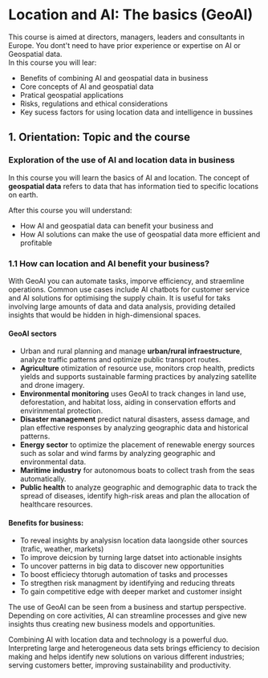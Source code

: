 # Location and AI: The basics (GeoAI)
This course is aimed at directors, managers, leaders and consultants in Europe. You dont't need to have prior experience or expertise on AI or Geospatial data.\
In this course you will lear:
- Benefits of combining AI and geospatial data in business
- Core concepts of AI and geospatial data
- Pratical geospatial applications
- Risks, regulations and ethical considerations
- Key sucess factors for using location data and intelligence in bussines

## 1. Orientation: Topic and the course
### Exploration of the use of AI and location data in business
In this course you will learn the basics of AI and location. The concept of **geospatial data** refers to data that has information tied to specific locations on earth.

After this course you will understand:
- How AI and geospatial data can benefit your business and
- How AI solutions can make the use of geospatial data more efficient and profitable

### 1.1 How can location and AI benefit your business?
With GeoAI you can automate tasks, imporve efficiency, and straemline operations. Common use cases include AI chatbots for customer service and AI solutions for optimising the supply chain. It is useful for taks involving large amounts of data and data analysis, providing detailed insights that would be hidden in high-dimensional spaces. 

#### GeoAI sectors
- Urban and rural planning and manage **urban/rural infraestructure**, analyze traffic patterns and optimize public transport routes.
- **Agriculture** otimization of resource use, monitors crop health, predicts yields and supports sustainable farming practices by analyzing satellite and drone imagery.
- **Environmental monitoring** uses GeoAI to track changes in land use, deforestation, and habitat loss, aiding in conservation efforts and envirinmental protection.
- **Disaster management** predict natural disasters, assess damage, and plan effective responses by analyzing geographic data and historical patterns.
- **Energy sector** to optimize the placement of renewable energy sources such as solar and wind farms by analyzing geographic and environmental data.
- **Maritime industry** for autonomous boats to collect trash from the seas automatically.
- **Public health** to analyze geographic and demographic data to track the spread of diseases, identify high-risk areas and plan the allocation of healthcare resources.

#### Benefits for business:
- To reveal insights by analysisn location data laongside other sources (trafic, weather, markets)
- To improve deicsion by turning large datset into actionable insights
- To uncover patterns in big data to discover new opportunities
- To boost efficiecy thtorugh automation of tasks and processes
- To stregthen risk managment by identifying and reducing threats
- To gain competitive edge with deeper market and customer insight

The use of GeoAI can be seen from a business and startup perspective. Depending on core activities, AI can streamline processes and give new insights thus creating new business models and opportunities.

Combining AI with location data and technology is a powerful duo. Interpreting large and heterogeneous data sets brings efficiency to decision making and helps identify new solutions on various different industries; serving customers better, improving sustainability and productivity.



